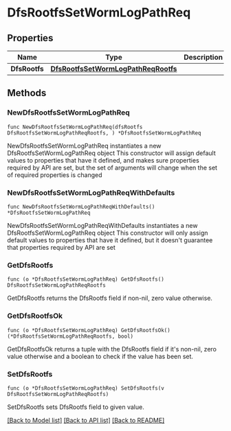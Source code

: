 # DfsRootfsSetWormLogPathReq

## Properties

Name | Type | Description | Notes
------------ | ------------- | ------------- | -------------
**DfsRootfs** | [**DfsRootfsSetWormLogPathReqRootfs**](DfsRootfsSetWormLogPathReqRootfs.md) |  | 

## Methods

### NewDfsRootfsSetWormLogPathReq

`func NewDfsRootfsSetWormLogPathReq(dfsRootfs DfsRootfsSetWormLogPathReqRootfs, ) *DfsRootfsSetWormLogPathReq`

NewDfsRootfsSetWormLogPathReq instantiates a new DfsRootfsSetWormLogPathReq object
This constructor will assign default values to properties that have it defined,
and makes sure properties required by API are set, but the set of arguments
will change when the set of required properties is changed

### NewDfsRootfsSetWormLogPathReqWithDefaults

`func NewDfsRootfsSetWormLogPathReqWithDefaults() *DfsRootfsSetWormLogPathReq`

NewDfsRootfsSetWormLogPathReqWithDefaults instantiates a new DfsRootfsSetWormLogPathReq object
This constructor will only assign default values to properties that have it defined,
but it doesn't guarantee that properties required by API are set

### GetDfsRootfs

`func (o *DfsRootfsSetWormLogPathReq) GetDfsRootfs() DfsRootfsSetWormLogPathReqRootfs`

GetDfsRootfs returns the DfsRootfs field if non-nil, zero value otherwise.

### GetDfsRootfsOk

`func (o *DfsRootfsSetWormLogPathReq) GetDfsRootfsOk() (*DfsRootfsSetWormLogPathReqRootfs, bool)`

GetDfsRootfsOk returns a tuple with the DfsRootfs field if it's non-nil, zero value otherwise
and a boolean to check if the value has been set.

### SetDfsRootfs

`func (o *DfsRootfsSetWormLogPathReq) SetDfsRootfs(v DfsRootfsSetWormLogPathReqRootfs)`

SetDfsRootfs sets DfsRootfs field to given value.



[[Back to Model list]](../README.md#documentation-for-models) [[Back to API list]](../README.md#documentation-for-api-endpoints) [[Back to README]](../README.md)


